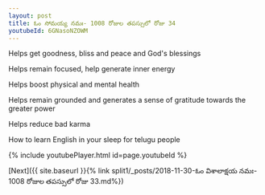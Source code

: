 ```yaml
---
layout: post
title: ఓం సోమయ్య నమః- 1008 రోజుల తపస్సులో రోజు 34
youtubeId: 6GNasoNZOWM
---
```

 
 
Helps get goodness, bliss and peace and God's blessings
 
Helps remain focused, help generate inner energy 
 
Helps boost physical and mental health 
 
Helps remain grounded and generates a sense of gratitude towards the greater power 
 
Helps reduce bad karma
 
How to learn English in your sleep for telugu people
 
 
 
 


{% include youtubePlayer.html id=page.youtubeId %}
 
[Next]({{ site.baseurl }}{% link split1/_posts/2018-11-30-ఓం విశాలాక్షయ నమః- 1008 రోజుల తపస్సులో రోజు 33.md%})
 
